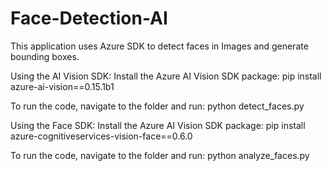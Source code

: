 # Face-Detection-AI
This application uses Azure SDK to detect faces in Images and generate bounding boxes.

Using the AI Vision SDK:
  Install the Azure AI Vision SDK package:
    pip install azure-ai-vision==0.15.1b1
  
  To run the code, navigate to the folder and run:
    python detect_faces.py

Using the Face SDK:
  Install the Azure AI Vision SDK package:
    pip install azure-cognitiveservices-vision-face==0.6.0
  
  To run the code, navigate to the folder and run:
    python analyze_faces.py

